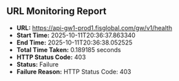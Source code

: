 ## URL Monitoring Report

- **URL:** https://api-gw1-prod1.fisglobal.com/gw/v1/health
- **Start Time:** 2025-10-11T20:36:37.863340
- **End Time:** 2025-10-11T20:36:38.052525
- **Total Time Taken:** 0.189185 seconds
- **HTTP Status Code:** 403
- **Status:** Failure
- **Failure Reason:** HTTP Status Code: 403
